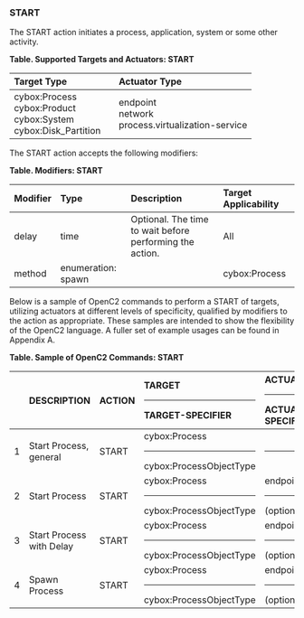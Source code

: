 ### START
The START action initiates a process, application, system or some other activity.  

**Table. Supported Targets and Actuators: START**

| Target Type |  | Actuator Type | 
| :--- | :--- | :--- | 
| cybox:Process<br>cybox:Product<br>cybox:System<br>cybox:Disk_Partition |  | endpoint<br>network<br>process.virtualization-service | 

The START action accepts the following modifiers:

**Table. Modifiers: START**

| Modifier | Type | Description | Target Applicability | 
| :--- | :--- | :--- | :--- | 
| delay | time | Optional.  The time to wait before performing the action. | All | 
| method | enumeration: spawn |  | cybox:Process | 

Below is a sample of OpenC2 commands to perform a START of targets, utilizing actuators at different levels of specificity, qualified by modifiers to the action as appropriate. These samples are intended to show the flexibility of the OpenC2 language. A fuller set of example usages can be found in Appendix A.

**Table. Sample of OpenC2 Commands: START**

|  | DESCRIPTION | ACTION | TARGET<hr>TARGET-SPECIFIER | ACTUATOR<hr>ACTUATOR-SPECIFIER | MODIFIER | 
| :--- | :--- | :--- | :--- | :--- | :--- | 
| 1 | Start Process, general | START | cybox:Process<hr>cybox:ProcessObjectType | <hr> |  | 
| 2 | Start Process | START | cybox:Process<hr>cybox:ProcessObjectType | endpoint<hr>(optional) |  | 
| 3 | Start Process with Delay | START | cybox:Process<hr>cybox:ProcessObjectType | endpoint<hr>(optional) | delay | 
| 4 | Spawn Process | START | cybox:Process<hr>cybox:ProcessObjectType | endpoint<hr>(optional) | method = spawn | 
